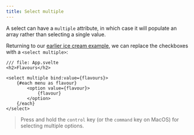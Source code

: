 ```yaml
---
title: Select multiple
---
```


A select can have a `multiple` attribute, in which case it will populate an array rather than selecting a single value.

Returning to our [earlier ice cream example](/tutorial/group-inputs), we can replace the checkboxes with a `<select multiple>`:

```svelte
/// file: App.svelte
<h2>Flavours</h2>

<select multiple bind:value={flavours}>
	{#each menu as flavour}
		<option value={flavour}>
			{flavour}
		</option>
	{/each}
</select>
```

> Press and hold the `control` key (or the `command` key on MacOS) for selecting multiple options.
